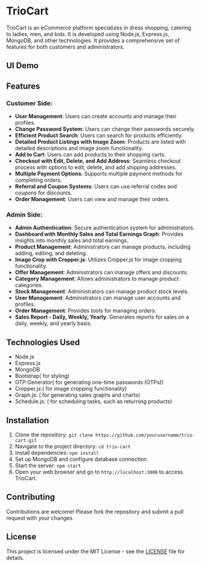# TrioCart

TrioCart is an eCommerce platform specializes in dress shopping, catering to ladies, men, and kids. It is developed using Node.js, Express.js, MongoDB, and other technologies. It provides a comprehensive set of features for both customers and administrators.

## UI Demo

## Features

### Customer Side:
- **User Management**: Users can create accounts and manage their profiles.
- **Change Password System**: Users can change their passwords securely.
- **Efficient Product Search**: Users can search for products efficiently.
- **Detailed Product Listings with Image Zoom**: Products are listed with detailed descriptions and image zoom functionality.
- **Add to Cart**: Users can add products to their shopping carts.
- **Checkout with Edit, Delete, and Add Address**: Seamless checkout process with options to edit, delete, and add shipping addresses.
- **Multiple Payment Options**: Supports multiple payment methods for completing orders.
- **Referral and Coupon Systems**: Users can use referral codes and coupons for discounts.
- **Order Management**: Users can view and manage their orders.

### Admin Side:
- **Admin Authentication**: Secure authentication system for administrators.
- **Dashboard with Monthly Sales and Total Earnings Graph**: Provides insights into monthly sales and total earnings.
- **Product Management**: Administrators can manage products, including adding, editing, and deleting.
- **Image Crop with Cropper.js**: Utilizes Cropper.js for image cropping functionality.
- **Offer Management**: Administrators can manage offers and discounts.
- **Category Management**: Allows administrators to manage product categories.
- **Stock Management**: Administrators can manage product stock levels.
- **User Management**: Administrators can manage user accounts and profiles.
- **Order Management**: Provides tools for managing orders.
- **Sales Report - Daily, Weekly, Yearly**: Generates reports for sales on a daily, weekly, and yearly basis.

## Technologies Used

- Node.js
- Express.js
- MongoDB
- Bootstrap( for styling)
- OTP Generator( for generating one-time passwords (OTPs))
- Cropper.js:( for image cropping functionality)
- Graph.js: ( for generating sales graphs and charts)
- Schedule.js: ( for scheduling tasks, such as returning products)


## Installation

1. Clone the repository: `git clone https://github.com/yourusername/trio-cart.git`
2. Navigate to the project directory: `cd trio-cart`
3. Install dependencies: `npm install`
4. Set up MongoDB and configure database connection.
5. Start the server: `npm start`
6. Open your web browser and go to `http://localhost:3000` to access TrioCart.

## Contributing

Contributions are welcome! Please fork the repository and submit a pull request with your changes.

## License

This project is licensed under the MIT License - see the [LICENSE](LICENSE) file for details.
